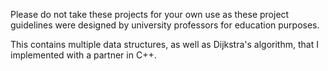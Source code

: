 Please do not take these projects for your own use as these project guidelines were designed by university professors for education purposes.

This contains multiple data structures, as well as Dijkstra's algorithm, that I implemented with a partner in C++.